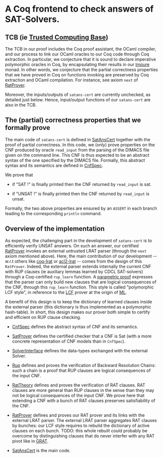 # A Coq frontend to check answers of SAT-Solvers.

## TCB (ie [Trusted Computing Base](https://en.wikipedia.org/wiki/Trusted_computing_base))

The TCB in our proof includes the Coq proof assistant, the OCaml compiler, and our process to link our OCaml oracles to our Coq code through Coq extraction. In particular, we conjecture that it is sound to declare imperative polymorphic oracles in Coq, by encapsulating their results in our [Impure](Impure/) monad. In other words, we conjecture that the partial correctness properties that we have proved in Coq on functions invoking are preserved by Coq extraction and OCaml compilation. For instance, see axiom `next` of [RatProver](RatProver.v).

Moreover, the inputs/outputs of `satans-cert` are currently unchecked, as detailed just below. Hence, input/output functions of our `satans-cert` are also in the TCB.

## The (partial) correctness properties that we formally prove

The main code of `satans-cert` is defined in [SatAnsCert](SatAnsCert.v) together with the proof of partial correctness.
In this code, we (only) prove properties on the CNF produced by oracle `read_input` from the parsing of the DIMACS file given on the command line.
This CNF is thus expected to be an abstract syntax of the one specified by the DIMACS file. Formally, this abstract syntax and its semantics are defined in [CnfSpec](CnfSpec.v).

We prove that

  - if "SAT !" is finally printed then the CNF returned by `read_input` is sat.

  - if "UNSAT !" is finally printed then the CNF returned by `read_input` is unsat.

Formally, the two above properties are ensured by an `ASSERT` in each branch leading to the corresponding `println` command.

## Overview of the implementation

As expected, the challenging part in the development of `satans-cert` is to efficiently verify UNSAT answers. On such an answer, our certified [RatProver](RatProver.v) invokes an external untrusted LRAT parser (through the `next` axiom mentioned above). Here, the main contribution of our development -- w.r.t others like [coq-lrat](https://github.com/arpj-rebola/coq-lrat) or [acl2-lrat](https://github.com/acl2/acl2/tree/master/books/projects/sat/lrat) -- comes from the design of this `RatProver`. Indeed, the external parser extends internally the current CNF with RUP clauses (ie auxiliary lemmas learned by CDCL SAT-solvers) through a Coq-certified `rup_learn` function. A [parametric proof](http://homepages.inf.ed.ac.uk/wadler/topics/parametricity.html) expresses that the parser can only build new clauses that are logical consequences of the CNF, through this `rup_learn` function. This style is called "polymorphic LCF style", in reference to the [LCF](https://en.wikipedia.org/wiki/Logic_for_Computable_Functions) prover at the origin of [ML](https://en.wikipedia.org/wiki/ML_(programming_language)).

A benefit of this design is to keep the dictionary of learned clauses inside the external parser (this dictionary is thus implemented as a polymorphic hash-table). In short, this design makes our prover both simple to certify and efficient on RUP clause checking.

- [CnfSpec](CnfSpec.v) defines the abstract syntax of CNF and its semantics.

- [SatProver](SatProver.v) defines the certified checker that a CNF is Sat (with a more concrete representation of CNF models than in `CnfSpec`).

- [SolverInterface](SolverInterface.v) defines the data-types exchanged with the external Solver.

- [Rup](Rup.v) defines and proves the verification of Backward Resolution Chains: such a chain is a proof that RUP clauses are logical consequences of the input CNF.

- [RatTheory](RatTheory.v) defines and proves the verification of RAT clauses. RAT clauses are more general than RUP clauses in the sense than they may not be logical consequences of the input CNF. We prove here that extending a CNF with a bunch of RAT clauses preserves satisfiability of the CNF. 

- [RatProver](RatProver.v) defines and proves our RAT prover and its links with the external LRAT parser. The external LRAT parser aggregates RAT clauses by bunches: our LCF style requires to rebuild the dictionary of active clauses on each bunch. TODO: this whole rebuilt could probably be overcome by distinguishing clauses that do never interfer with any RAT pivot like in [GRAT](https://www21.in.tum.de/~lammich/grat).

- [SatAnsCert](SatAnsCert.v) is the main code.
